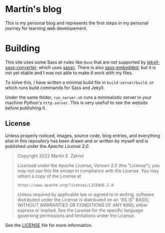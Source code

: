 # Martín's blog

This is my personal blog and represents the first steps in my personal journey 
for learning web developement.


# Building
This site uses some Sass at-rules like `@use` that are not supported by
[jekyll-sass-converter](https://github.com/jekyll/jekyll-sass-converter), which
uses [sassc](https://rubygems.org/gems/sassc).
There is also [sass-embedded](https://rubygems.org/gems/sass-embedded), but it 
is not yet stable and I was not able to make it work with my files.


To solve this, I have written a minimal build file in `build-server/build.sh`
which runs build commands for Sass and Jekyll.

Under the same folder, `run_server.sh` runs a minimalistic server in your
machine Python's `http.server`. This is very usefull to see the website before
publishing it.


## License

Unless properly noticed, images, source code, blog entries, and everything else
in this repository has been drawn and or written by myself and is published
under the *Apache License 2.0*.

> Copyright 2022 Martín E. Zahnd
>
> Licensed under the Apache License, Version 2.0 (the "License");
> you may not use this file except in compliance with the License.
> You may obtain a copy of the License at
>
>     https://www.apache.org/licenses/LICENSE-2.0
>
> Unless required by applicable law or agreed to in writing, software
> distributed under the License is distributed on an "AS IS" BASIS,
> WITHOUT WARRANTIES OR CONDITIONS OF ANY KIND, either express or implied.
> See the License for the specific language governing permissions and
> limitations under the License.

See the [LICENSE](LICENSE) file for more information.
